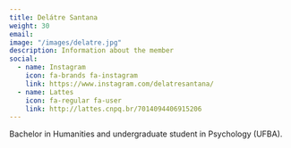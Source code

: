 ```yaml
---
title: Delátre Santana
weight: 30
email: 
image: "/images/delatre.jpg"
description: Information about the member
social:
  - name: Instagram
    icon: fa-brands fa-instagram
    link: https://www.instagram.com/delatresantana/
  - name: Lattes
    icon: fa-regular fa-user
    link: http://lattes.cnpq.br/7014094406915206
---
```


Bachelor in Humanities and undergraduate student in Psychology (UFBA).

